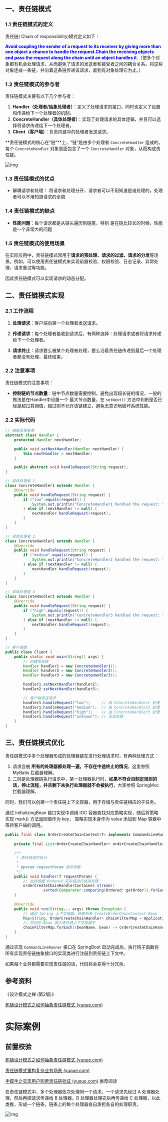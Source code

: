 ## 一、责任链模式

### 1.1 责任链模式的定义

责任链( Chain of responsibility)模式定义如下：

<font color="blue"> **Avoid coupling the sender of a request to its receiver by giving more than one object a chance to handle the request.Chain the receiving objects and pass the request along the chain until an object handles it**</font>.（使多个对象都有机会处理请求，从而避免了请求的发送者和接受者之间的耦合关系。将这些对象连成一条链，并沿着这条链传递该请求，直到有对象处理它为止。）





### 1.2 责任链模式的参与者

责任链模式主要有以下几个参与者：

1. **Handler（处理者/抽象处理者）**：定义了处理请求的接口，同时也定义了设置和传递给下一个处理者的机制。
2. **ConcreteHandler（具体处理者）**：实现了处理请求的具体逻辑，并且可以选择将请求传递给下一个处理者。
3. **Client（客户端）**：负责向链中的处理者发送请求。

**责任链模式的核心在“链”**上，“链”是由多个处理者 `ConcreteHandler` 组成的。每个 `ConcreteHandler` 对象里面包含了一个 `ConcreteHandler` 对象，从而构成责任链。

![img](images/v2-323352bbdc7d89ec9835819fc63e779c_720w.webp)



### 1.3 责任链模式的优点

- 解耦请求和处理： 将请求和处理分开，请求者可以不用知道是谁处理的，处理者可以不用知道请求的全貌

  



### 1.4 责任链模式的缺点

- **性能问题**：每个请求都是从链头遍历到链尾，特别 是在链比较长的时候，性能是一个非常大的问题

  

### 1.5 责任链模式的使用场景

在实际应用中，责任链模式常用于**请求的预处理、请求的过滤、请求的分发**等场景。例如，可以使用责任链模式来实现前置校验、权限校验、日志记录、异常处理、请求重试等功能。

因此责任链模式可以实现请求的动态分配。



## 二、责任链模式实现

### 2.1 工作流程

1. **处理请求**：客户端向第一个处理者发送请求。
2. **传递请求**：每个处理者接收到请求后，有两种选择：处理请求或者将请求传递给下一个处理者。

3. **请求终止**：请求要么被某个处理者处理，要么沿着责任链传递到最后一个处理者都没有处理，最终结束。



### 2.2 注意事项

责任链模式的注意事项：

- **控制链的节点数量**：链中节点数量需要控制，避免出现超长链的情况，一般的做法是在Handler中设置一个 最大节点数量，在 `setNext()` 方法中判断是否已经是超过其阈值，超过则不允许该链建立，避免无意识地破坏系统性能。



### 2.2 实际代码

```java
// 抽象处理者类
abstract class Handler {
    protected Handler nextHandler;

    public void setNextHandler(Handler nextHandler) {
        this.nextHandler = nextHandler;
    }

    public abstract void handleRequest(String request);
}

// 具体处理者 1
class ConcreteHandler1 extends Handler {
    @Override
    public void handleRequest(String request) {
        if ("low".equals(request)) {
            System.out.println("ConcreteHandler1 handled the request: " + request);
        } else if (nextHandler != null) {
            nextHandler.handleRequest(request);
        }
    }
}

// 具体处理者 2
class ConcreteHandler2 extends Handler {
    @Override
    public void handleRequest(String request) {
        if ("medium".equals(request)) {
            System.out.println("ConcreteHandler2 handled the request: " + request);
        } else if (nextHandler != null) {
            nextHandler.handleRequest(request);
        }
    }
}

// 具体处理者 3
class ConcreteHandler3 extends Handler {
    @Override
    public void handleRequest(String request) {
        if ("high".equals(request)) {
            System.out.println("ConcreteHandler3 handled the request: " + request);
        } else if (nextHandler != null) {
            nextHandler.handleRequest(request);
        }
    }
}

// 客户端类
public class Client {
    public static void main(String[] args) {
        // 创建责任链
        Handler handler1 = new ConcreteHandler1();
        Handler handler2 = new ConcreteHandler2();
        Handler handler3 = new ConcreteHandler3();

        handler1.setNextHandler(handler2);
        handler2.setNextHandler(handler3);

        // 客户端发送请求
        handler1.handleRequest("low");     // 由 ConcreteHandler1 处理
        handler1.handleRequest("medium");  // 由 ConcreteHandler2 处理
        handler1.handleRequest("high");    // 由 ConcreteHandler3 处理
        handler1.handleRequest("unknown"); // 无法处理
    }
}

```



## 三、责任链模式优化

责任链模式中多个处理器形成的处理器链在进行处理请求时，有两种处理方式：

1. 请求会被 **所有的处理器都处理一遍，不存在中途终止的情况**，这里参照 MyBatis 拦截器理解。
2. 二则是处理器链执行请求中，某一处理器执行时，**如果不符合自制定规则的话，停止流程，并且剩下未执行处理器就不会被执行**，大家参照 SpringMvc 拦截器理解。



同时，我们可以创建一个责任链上下文容器，用于存储与责任链相应的子任务。

通过 InitializingBean 接口实现中调用 IOC 容器查找对应策略实现，随后将策略实现 mark() 方法返回值作为 key， 策略实现本身作为 value 添加到 Map 容器中等待客户端的调用。

```java
public final class OrderCreateChainContext<T> implements CommandLineRunner {
    
    private final List<OrderCreateChainHandler> orderCreateChainHandlerContainer = new ArrayList();
    
    /**
     * 责任链组件执行
     *
     * @param requestParam 请求参数
     */
    public void handler(T requestParam) {
        // 此处根据 Ordered 实际值进行排序处理
        orderCreateChainHandlerContainer.stream()
                .sorted(Comparator.comparing(Ordered::getOrder)).forEach(each -> each.handler(requestParam));
    }
    
    @Override
    public void run(String... args) throws Exception {
      	// 通过 Spring 上下文容器，获取所有 CreateOrderChainContext Bean
        Map<String, OrderCreateChainHandler> chainFilterMap = ApplicationContextHolder.getBeansOfType(OrderCreateChainHandler.class);
      	// 将对应 Bean 放入责任链上下文容器中
        chainFilterMap.forEach((beanName, bean) -> orderCreateChainHandlerContainer.add(bean););
    }
}
```

通过实现 `CommandLineRunner` 接口在 SpringBoot 启动完成后，执行钩子函数将所有实现责任链抽象接口的实现类进行注册到责任链上下文中。





如果每个业务都需要实现责任链的话，代码将会变得十分冗余。





## 参考资料

《设计模式之禅 (第2版)》

[死磕设计模式之如何抽象责任链模式 (yuque.com)](https://www.yuque.com/magestack/12306/oly3msky0plpogzt)





# 实际案例

## 前置校验

[死磕设计模式之如何抽象责任链模式 (yuque.com)](https://www.yuque.com/magestack/12306/oly3msky0plpogzt#138aaa69)

[责任链模式重构复杂业务场景 (yuque.com)](https://www.yuque.com/magestack/12306/xxdps9bcasca7cyv)

[手摸手之实现用户购票责任链验证 (yuque.com)](https://www.yuque.com/magestack/12306/ggg2txzbfgfqp6tm)   推荐阅读

在责任链模式中，多个处理器依次处理同一个请求。一个请求先经过 A 处理器处理，然后再把请求传递给 B 处理器，B 处理器处理完后再传递给 C 处理器，以此类推，形成一个链条，链条上的每个处理器各自承担各自的处理职责。

![img](images/1692774692060-faeab403-029e-4064-b8a3-03734debac02.png)



